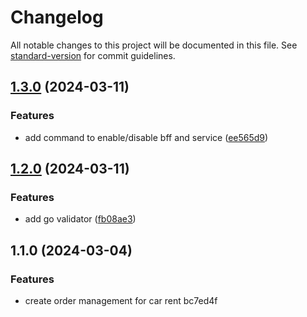 # Changelog

All notable changes to this project will be documented in this file. See [standard-version](https://github.com/conventional-changelog/standard-version) for commit guidelines.

## [1.3.0](https://github.com/achwanyusuf/carrent-ordersvc/compare/v1.2.0...v1.3.0) (2024-03-11)


### Features

* add command to enable/disable bff and service ([ee565d9](https://github.com/achwanyusuf/carrent-ordersvc/commit/ee565d9e12205b112d9edd4756b90a4c3c6ab61c))

## [1.2.0](https://github.com/achwanyusuf/carrent-ordersvc/compare/v1.1.0...v1.2.0) (2024-03-11)


### Features

* add go validator ([fb08ae3](https://github.com/achwanyusuf/carrent-ordersvc/commit/fb08ae382f1e0c94771d65e9d00893155b5faf58))

## 1.1.0 (2024-03-04)


### Features

* create order management for car rent bc7ed4f
